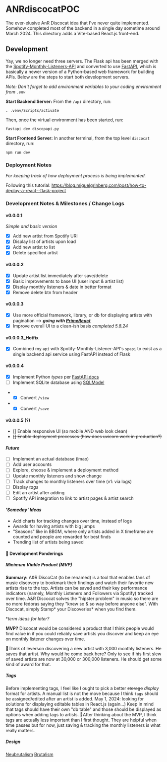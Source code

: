 # ANRdiscocatPOC

The ever-elusive AnR Discocat idea that I've never quite implemented. Somehow completed most of the backend in a single day sometime around March 2024. This directory adds a Vite-based React.js front-end.

## Development

Yay, we no longer need three servers. The Flask api has been merged with the [Spotify-Monthly-Listeners-API](https://github.com/toluooshy/Spotify-Monthly-Listeners-API) and converted to use [FastAPI](https://fastapi.tiangolo.com/#run-it), which is basically a newer version of a Python-based web framework for building APIs. Below are the steps to start both development servers. 

*Note: Don't forget to add environment variables to your coding environment from `.env`*

**Start Backend Server:**
From the `/api` directory, run: 

`. .venv/Scripts/activate`

Then, once the virtual environment has been started, run:

`fastapi dev discopapi.py`

**Start Frontend Server:**
In another terminal, from the top level `discocat` directory, run:

`npm run dev`


### Deployment Notes
*For keeping track of how deployment process is being implemented.*

Following this tutorial: https://blog.miguelgrinberg.com/post/how-to-deploy-a-react--flask-project


### Development Notes & Milestones / Change Logs

#### v0.0.0.1
*Simple and basic version*
- [x] Add new artist from Spotify URI
- [x] Display list of artists upon load
- [x] Add new artist to list
- [x] Delete specified artist

#### v0.0.0.2
- [x] Update artist list immediately after save/delete
- [x] Basic improvements to base UI (user input & artist list)
- [x] Display monthly listeners & date in better format
- [x] Remove delete btn from header

#### v0.0.0.3
- [x] Use more official framework, library, or db for displaying artists with pagination --> ***going with [PrimeReact](https://primereact.org/installation/)***
- [x] Improve overall UI to a clean-ish basis
*completed 5.8.24*

#### v0.0.0.3_Hotfix
- [x] Combined my `api` with Spotify-Monthly-Listener-API's `spapi` to exist as a single backend api service using FastAPI instead of Flask

#### v0.0.0.4
- [x] Implement Python *types* per [FastAPI docs](https://fastapi.tiangolo.com/python-types/)
- [ ] Implement SQLite database using [SQLModel](https://sqlmodel.tiangolo.com/tutorial)
- - [x] Convert `/view`
- - [x] Convert `/save`

#### v0.0.0.5 (?)
- [] Enable responsive UI (so mobile AND web look clean)
- ~~[] Enable deployment processes (how does uvicorn work in production?)~~

#### *Future*
- [ ] Implement an actual database (lmao)
- [ ] Add user accounts
- [ ] Explore, choose & implement a deployment method
- [ ] Update monthly listeners and show change
- [ ] Track changes to monthly listeners over time (v1: via logs)
- [ ] Display *tags*
- [ ] Edit an artist after adding
- [ ] Spotify API integration to link to artist pages & artist search

#### *'Someday' Ideas*
- Add charts for tracking changes over time, instead of logs
- Awards for having artists with big jumps
- "Seasons" like in BBGM, where only artists added in X timeframe are counted and people are rewarded for best finds
- Trending list of artists being saved

#### 💭 Development Ponderings

##### Minimum Viable Product (MVP)
**Summary:** A&R DiscoCat (to be renamed) is a tool that enables fans of music discovery to bookmark their findings and watch their favorite new artists rise to the top. Artists can be saved and their key performance indicators (namely, Monthly Listeners and Followers via Spotify) tracked over time. A&R Discocat solves the "hipster problem" in music so there are no more fedoras saying they "knew so & so way before anyone else". With Discocat, simply Stamp* your Discoveries* when you find them.

**term ideas for later?*

**MVP?** Discocat would be considered a product that I think people would find value in if you could reliably save artists you discover and keep an eye on monthly listener changes over time. 

🤔Think of leverson discovering a new artist with 3,000 monthly listeners. He saves that artist. Why would he come back here? Only to see if his first slew of saved artists are now at 30,000 or 300,000 listeners. He should get some kind of award for that.

##### Tags
Before implementing tags, I feel like I ought to pick a better ~~storage~~ *display* format for artists. 
A manual list is not the move because I think `tags` should be assigned/edited after an artist is added.
May 1, 2024: looking for solutions for displaying editable tables in React.js (again...)
Keep in mind that tags should have their own "db table" and those should be displayed as options when adding tags to artists.
🤔After thinking about the MVP, I think tags are actually less important than I first thought. They are helpful when time passes but for now, just saving & tracking the monthly listeners is what really matters.

##### Design

[Neubrutalism](https://ux.stackexchange.com/questions/145559/what-is-the-design-system-of-gumroad)
[Brutalism](https://webdesign.tutsplus.com/its-tough-out-there-a-look-at-brutalism-in-web-design--cms-26545a)